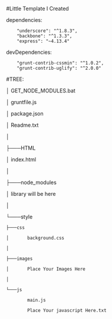 #Little Template I Created

dependencies:

		"underscore": "^1.8.3",
		"backbone": "^1.3.3",
		"express": "~4.13.4"

devDependencies:


		"grunt-contrib-cssmin": "^1.0.2",
		"grunt-contrib-uglify": "^2.0.0"
	

#TREE:

│   GET_NODE_MODULES.bat

│   gruntfile.js

│   package.json

│   Readme.txt

│

├───HTML

│       index.html

│

├───node_modules

│       library will be here

│

└───style

    ├───css
    
    │       background.css
    
    │
    
    ├───images
    
    │       Place Your Images Here
    
    │
    
    └───js
    
            main.js
	    
            Place Your javascript Here.txt
	    
